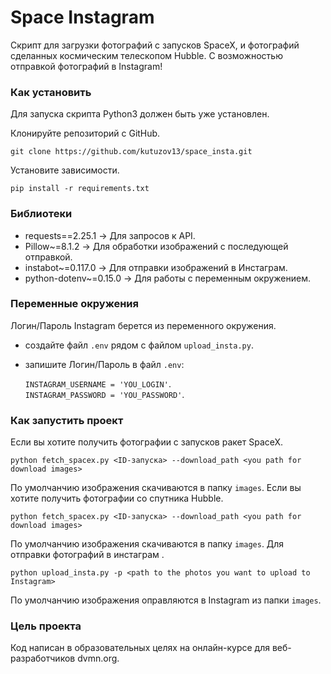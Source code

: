 # Space Instagram

Скрипт для загрузки фотографий с запусков SpaceX, и фотографий сделанных космическим телескопом Hubble.
С возможностью отправкой фотографий в Instagram! 

### Как установить
Для запуска скрипта Python3 должен быть уже установлен.

Клонируйте репозиторий с GitHub.

```git
git clone https://github.com/kutuzov13/space_insta.git
```

Установите зависимости.

```
pip install -r requirements.txt
```
### Библиотеки
- requests==2.25.1 -> Для запросов к API.
- Pillow~=8.1.2 -> Для обработки изображений с последующей отправкой.
- instabot~=0.117.0 -> Для отправки изображений в Инстаграм.
- python-dotenv~=0.15.0 -> Для работы с переменным окружением.

### Переменные окружения
Логин/Пароль Instagram берется из переменного окружения.
- создайте файл ```.env``` рядом с файлом ```upload_insta.py```.
- запишите Логин/Пароль в файл ```.env```:
  
  ```INSTAGRAM_USERNAME = 'YOU_LOGIN'```.<br/>
  ```INSTAGRAM_PASSWORD = 'YOU_PASSWORD'```.<br/>
  
  
### Как запустить проект
Если вы хотите получить фотографии с запусков ракет SpaceX.
```
python fetch_spacex.py <ID-запуска> --download_path <you path for download images>
```
По умолчанчию изображения скачиваются в папку ```images```.
Если вы хотите получить фотографии со спутника Hubble.
```
python fetch_spacex.py <ID-запуска> --download_path <you path for download images>
```
По умолчанчию изображения скачиваются в папку ```images```.
Для отправки фотографий в инстаграм .
```
python upload_insta.py -p <path to the photos you want to upload to Instagram>
```
По умолчанчию изображения оправляются в Instagram из папки ```images```. 

### Цель проекта
Код написан в образовательных целях на онлайн-курсе для веб-разработчиков dvmn.org.
